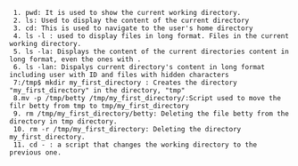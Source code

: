      1. pwd: It is used to show the current working directory.
     2. ls: Used to display the content of the current directory
     3. cd: This is used to navigate to the user's home directory
     4. ls -l : used to display files in long format. Files in the current working directory.
     5. ls -la: Displays the content of the current directories content in long format, even the ones with .
     6. ls -lan: Dispalys current directory's content in long format including user with ID and files with hidden characters
     7:/tmp$ mkdir my_first_directory : Creates the directory "my_first_directory" in the directory, "tmp" 
     8.mv -p /tmp/betty /tmp/my_first_directory/:Script used to move the filr betty from tmp to tmp/my_first_directory
     9. rm /tmp/my_first_directory/betty: Deleting the file betty from the directory in tmp directory.
     10. rm -r /tmp/my_first_directory: Deleting the directory my_first_directory.
     11. cd - : a script that changes the working directory to the previous one.
